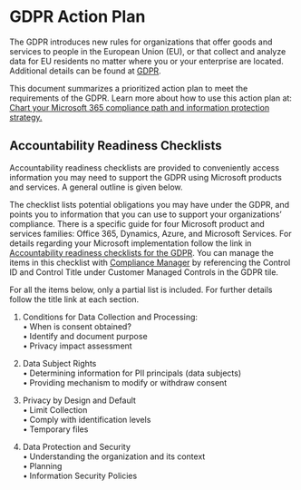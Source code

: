 # GDPR Action Plan #

The GDPR introduces new rules for organizations that offer goods and services to people in the European Union (EU), or that collect and analyze data for EU residents no matter where you or your enterprise are located. Additional details can be found at [GDPR][GDPRhomeTopic].

This document summarizes a prioritized action plan to meet the requirements of the GDPR. Learn more about how to use this action plan at: [Chart your Microsoft 365 compliance path and information protection strategy.][ChartCompliance]

## Accountability Readiness Checklists ##

Accountability readiness checklists are provided to conveniently access information you may need to support the GDPR using Microsoft products and services. A general outline is given below.

The checklist lists potential obligations you may have under the GDPR, and points you to information that you can use to support your organizations’ compliance. There is a specific guide for four Microsoft product and services families: Office 365, Dynamics, Azure, and Microsoft Services. For details regarding your Microsoft implementation follow the link in [Accountability readiness checklists for the GDPR][accReadiness]. You can manage the items in this checklist with [Compliance Manager][complMgr] by referencing the Control ID and Control Title under Customer Managed Controls in the GDPR tile.

For all the items below, only a partial list is included. For further details follow the title link at each section.

1. Conditions for Data Collection and Processing:  
 • When is consent obtained?  
 • Identify and document purpose  
 • Privacy impact assessment

2. Data Subject Rights  
 • Determining information for PII principals (data subjects)  
 • Providing mechanism to modify or withdraw consent

3. Privacy by Design and Default  
 • Limit Collection  
 • Comply with identification levels  
 • Temporary files

4. Data Protection and Security  
 • Understanding the organization and its context  
 • Planning  
 • Information Security Policies


[GDPRhomeTopic]: https://docs.microsoft.com/en-us/microsoft-365/compliance/gdpr?toc=/microsoft-365/enterprise/toc.json
[ChartCompliance]: https://myignite.techcommunity.microsoft.com/sessions/65720?source=sessions
[APOutcomes]: https://docs.microsoft.com/en-us/microsoft-365/compliance/gdpr-action-plan#action-plan-outcomes
[30days]: https://docs.microsoft.com/en-us/microsoft-365/compliance/gdpr-action-plan#30-days--powerful-quick-wins
[upto90days]: https://docs.microsoft.com/en-us/microsoft-365/compliance/gdpr-action-plan#90-days--enhanced-protections
[beyond90days]: https://docs.microsoft.com/en-us/microsoft-365/compliance/gdpr-action-plan#beyond-90-days--ongoing-security-data-governance-and-reporting
[addResources]: https://docs.microsoft.com/en-us/microsoft-365/compliance/gdpr-action-plan#learn-more
[FAQ]: https://ico.org.uk/for-organisations/business/guide-to-the-general-data-protection-regulation-gdpr-faqs/
[accReadiness]: https://docs.microsoft.com/en-us/microsoft-365/compliance/gdpr-arc-office365
[complMgr]: https://servicetrust.microsoft.com/ComplianceManager